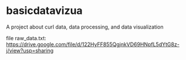 # basicdatavizua
A project about curl data, data processing, and data visualization

file raw_data.txt: https://drive.google.com/file/d/122HyFF855QgjnkVD69HNpfL5dYtG8z-j/view?usp=sharing
